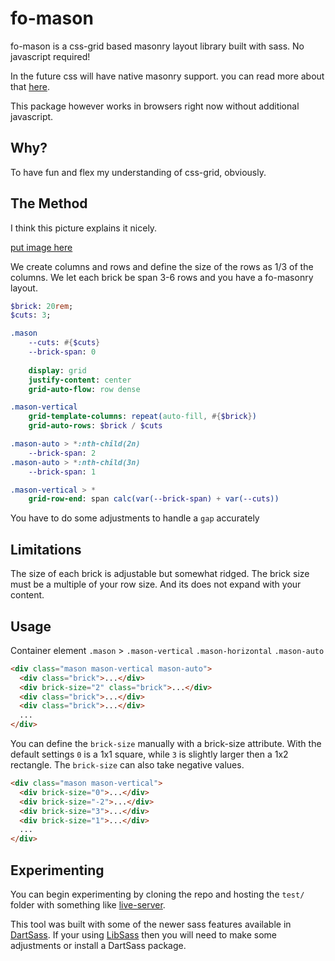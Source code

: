 # fo-mason

fo-mason is a css-grid based masonry layout library built with sass.
No javascript required!

In the future css will have native masonry support. you can read more about that 
[here](https://developer.mozilla.org/en-US/docs/Web/CSS/CSS_Grid_Layout/Masonry_Layout).

This package however works in browsers right now without additional javascript.

## Why?

To have fun and flex my understanding of css-grid, obviously.

## The Method

I think this picture explains it nicely.

[put image here](#)


We create columns and rows and define the size of the rows as 1/3 of the columns.
We let each brick be span 3-6 rows and you have a fo-masonry layout.


```sass
$brick: 20rem;
$cuts: 3;

.mason
    --cuts: #{$cuts}
    --brick-span: 0
    
    display: grid    
    justify-content: center
    grid-auto-flow: row dense

.mason-vertical
    grid-template-columns: repeat(auto-fill, #{$brick})
    grid-auto-rows: $brick / $cuts

.mason-auto > *:nth-child(2n)
    --brick-span: 2
.mason-auto > *:nth-child(3n)
    --brick-span: 1

.mason-vertical > *
    grid-row-end: span calc(var(--brick-span) + var(--cuts))
```
You have to do some adjustments to handle a `gap` accurately

## Limitations

The size of each brick is adjustable but somewhat ridged.
The brick size must be a multiple of your row size.
And its does not expand with your content.

## Usage

Container element
`.mason` > `.mason-vertical` `.mason-horizontal` `.mason-auto`


```html
<div class="mason mason-vertical mason-auto">
  <div class="brick">...</div>
  <div brick-size="2" class="brick">...</div>
  <div class="brick">...</div>
  <div class="brick">...</div>
  ...
</div>  
```

You can define the `brick-size` manually with a brick-size attribute.
With the default settings `0` is a 1x1 square, 
while `3` is slightly larger then a 1x2 rectangle.
The `brick-size` can also take negative values.
```html
<div class="mason mason-vertical">
  <div brick-size="0">...</div>
  <div brick-size="-2">...</div>
  <div brick-size="3">...</div>
  <div brick-size="1">...</div>
  ...
</div>  
```

## Experimenting

You can begin experimenting by cloning the repo 
and hosting the `test/` folder 
with something like [live-server](https://www.npmjs.com/package/live-server).

This tool was built with some of the newer sass features available in [DartSass](https://sass-lang.com/dart-sass).
If your using [LibSass](https://sass-lang.com/libsass) then you will need to make some adjustments or install a DartSass package.


